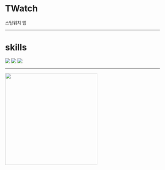 # TWatch
스탑워치 앱

---

# skills
![](https://img.shields.io/badge/android-3DDC84?style=flat-square&logo=android&logoColor=white)
![](https://img.shields.io/badge/androidstudio-3DDC84?style=flat-square&logo=androidstudio&logoColor=white)
![](https://img.shields.io/badge/kotlin-7F52FF?style=flat-square&logo=kotlin&logoColor=white)

---

<img src="https://github.com/trulyeven/TWatch/assets/113951017/f8152093-86d0-4196-a0d7-63ee9dde1fd5" width="300">
